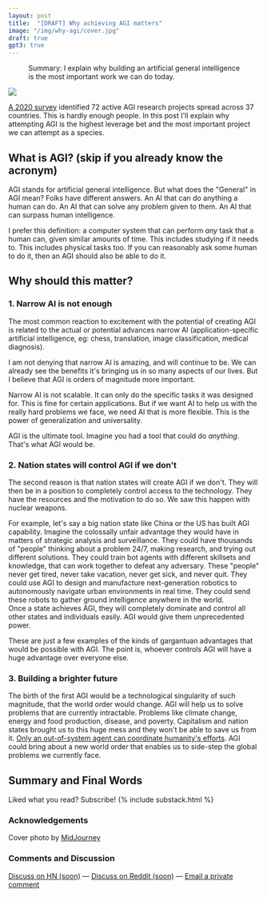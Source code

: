 ```yaml
---
layout: post
title:  "[DRAFT] Why achieving AGI matters"
image: "/img/why-agi/cover.jpg"
draft: true
gpt3: true
---
```

<figure>
  <figcaption style="text-align: left">
  Summary: I explain why building an artificial general intelligence is the most important work we can do today. 
  </figcaption>
</figure>
<img class="cover rounded" src="{{ page.image }}">

[A 2020 survey](https://gcrinstitute.org/papers/055_agi-2020.pdf) identified 72 active AGI research projects spread across 37 countries. This is hardly enough people. In this post I'll explain why attempting AGI is the highest leverage bet and the most important project we can attempt as a species.

## What is AGI? (skip if you already know the acronym)

AGI stands for artificial general intelligence. But what does the "General" in AGI mean? Folks have different answers. An AI that can do anything a human can do. An AI that can solve any problem given to them. An AI that can surpass human intelligence. 

I prefer this definition: a computer system that can perform *any* task that a human can, given similar amounts of time. This includes studying if it needs to. This includes physical tasks too. If you can reasonably ask some human to do it, then an AGI should also be able to do it.

## Why should this matter? 

### 1. Narrow AI is not enough
The most common reaction to excitement with the potential of creating AGI is related to the actual or potential advances narrow AI (application-specific artificial intelligence, eg: chess, translation, image classification, medical diagnosis).

I am not denying that narrow AI is amazing, and will continue to be. We can already see the benefits it's bringing us in so many aspects of our lives. But I believe that AGI is orders of magnitude more important.  

Narrow AI is not scalable. It can only do the specific tasks it was designed for. This is fine for certain applications. But if we want AI to help us with the really hard problems we face, we need AI that is more flexible. This is the power of generalization and universality.  

AGI is the ultimate tool. Imagine you had a tool that could do *anything*. That's what AGI would be.  


### 2. Nation states will control AGI if we don't  
The second reason is that nation states will create AGI if we don't. They will then be in a position to completely control access to the technology. They have the resources and the motivation to do so. We saw this happen with nuclear weapons.  

For example, let's say a big nation state like China or the US has built AGI capability. Imagine the colossally unfair advantage they would have in matters of strategic analysis and surveillance. They could have thousands of "people" thinking about a problem 24/7, making research, and trying out different solutions. They could train bot agents with different skillsets and knowledge, that can work together to defeat any adversary. These "people" never get tired, never take vacation, never get sick, and never quit. They could use AGI to design and manufacture next-generation robotics to autonomously navigate urban environments in real time. They could send these robots to gather ground intelligence anywhere in the world.  
Once a state achieves AGI, they will completely dominate and control all other states and individuals easily. AGI would give them unprecedented power.   

These are just a few examples of the kinds of gargantuan advantages that would be possible with AGI. The point is, whoever controls AGI will have a huge advantage over everyone else.  

### 3. Building a brighter future
The birth of the first AGI would be a technological singularity of such magnitude, that the world order would change. AGI will help us to solve problems that are currently intractable. Problems like climate change, energy and food production, disease, and poverty. Capitalism and nation states brought us to this huge mess and they won't be able to save us from it. [Only an out-of-system agent can coordinate humanity's efforts](https://slatestarcodex.com/2014/07/30/meditations-on-moloch/). AGI could bring about a new world order that enables us to side-step the global problems we currently face.  



## Summary and Final Words 

Liked what you read? Subscribe!
{% include substack.html %}

### Acknowledgements
Cover photo by <a href="https://www.midjourney.com/">MidJourney</a>
  
### Comments and Discussion
[Discuss on HN (soon)]() — [Discuss on Reddit (soon)]() — [Email a private comment](mailto:naming@maraoz.com)


